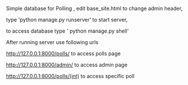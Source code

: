 Simple database for Polling , edit base_site.html to change admin header, 

type 'python manage.py runserver' to start server, 

to access database type ' python manage.py shell'

After running server use following urls

http://127.0.0.1:8000/polls/ to access polls page

http://127.0.0.1:8000/admin/ to access admin page

http://127.0.0.1:8000/polls/(int) to access specific poll
